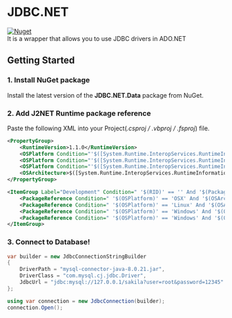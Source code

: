 # JDBC.NET
[![Nuget](https://img.shields.io/nuget/v/JDBC.NET.Data)](https://www.nuget.org/packages/JDBC.NET.Data/)  
It is a wrapper that allows you to use JDBC drivers in ADO.NET

## Getting Started
### 1. Install NuGet package
Install the latest version of the **JDBC.NET.Data** package from NuGet.

### 2. Add J2NET Runtime package reference
Paste the following XML into your Project(*.csproj / .vbproj / .fsproj*) file.

```xml
<PropertyGroup>
    <RuntimeVersion>1.1.0</RuntimeVersion>
    <OSPlatform Condition="'$([System.Runtime.InteropServices.RuntimeInformation]::IsOSPlatform($([System.Runtime.InteropServices.OSPlatform]::OSX)))' == 'true'">OSX</OSPlatform>
    <OSPlatform Condition="'$([System.Runtime.InteropServices.RuntimeInformation]::IsOSPlatform($([System.Runtime.InteropServices.OSPlatform]::Linux)))' == 'true'">Linux</OSPlatform>
    <OSPlatform Condition="'$([System.Runtime.InteropServices.RuntimeInformation]::IsOSPlatform($([System.Runtime.InteropServices.OSPlatform]::Windows)))' == 'true'">Windows</OSPlatform>
    <OSArchitecture>$([System.Runtime.InteropServices.RuntimeInformation]::OSArchitecture)</OSArchitecture>
</PropertyGroup>

<ItemGroup Label="Development" Condition=" '$(RID)' == '' And '$(Packaging)' == '' ">
    <PackageReference Condition=" '$(OSPlatform)' == 'OSX' And '$(OSArchitecture)' == 'X64' " Include="J2NET.Runtime.Mac" Version="$(RuntimeVersion)" />
    <PackageReference Condition=" '$(OSPlatform)' == 'Linux' And '$(OSArchitecture)' == 'X64' " Include="J2NET.Runtime.Linux" Version="$(RuntimeVersion)" />
    <PackageReference Condition=" '$(OSPlatform)' == 'Windows' And '$(OSArchitecture)' == 'X64' " Include="J2NET.Runtime.Win64" Version="$(RuntimeVersion)" />
    <PackageReference Condition=" '$(OSPlatform)' == 'Windows' And '$(OSArchitecture)' == 'X86' " Include="J2NET.Runtime.Win32" Version="$(RuntimeVersion)" />
</ItemGroup>
```

### 3. Connect to Database!
```csharp
var builder = new JdbcConnectionStringBuilder
{
    DriverPath = "mysql-connector-java-8.0.21.jar",
    DriverClass = "com.mysql.cj.jdbc.Driver",
    JdbcUrl = "jdbc:mysql://127.0.0.1/sakila?user=root&password=12345"
};

using var connection = new JdbcConnection(builder);
connection.Open();
```
